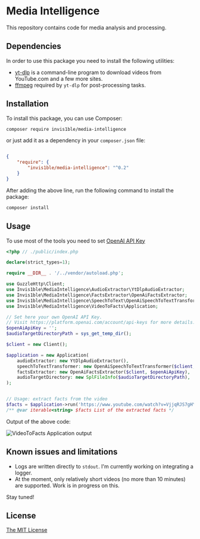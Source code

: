 Media Intelligence
==================

This repository contains code for media analysis and processing.


Dependencies
------------

In order to use this package you need to install the following utilities:

- [yt-dlp](https://github.com/yt-dlp/yt-dlp) is a command-line program to download videos from YouTube.com and a few more sites.
- [ffmpeg](https://www.ffmpeg.org/) required by `yt-dlp` for post-processing tasks.


Installation
------------

To install this package, you can use Composer:

```bash
composer require invis1ble/media-intelligence
```

or just add it as a dependency in your `composer.json` file:

```json

{
    "require": {
        "invis1ble/media-intelligence": "^0.2"
    }
}
```

After adding the above line, run the following command to install the package:

```bash
composer install
```


Usage
-----

To use most of the tools you need to set [OpenAI API Key](https://platform.openai.com/account/api-keys)

```php
<?php // ./public/index.php

declare(strict_types=1);

require __DIR__ . '/../vendor/autoload.php';

use GuzzleHttp\Client;
use Invis1ble\MediaIntelligence\AudioExtractor\YtDlpAudioExtractor;
use Invis1ble\MediaIntelligence\FactsExtractor\OpenAiFactsExtractor;
use Invis1ble\MediaIntelligence\SpeechToText\OpenAiSpeechToTextTransformer;
use Invis1ble\MediaIntelligence\VideoToFacts\Application;

// Set here your own OpenAI API Key.
// Visit https://platform.openai.com/account/api-keys for more details.
$openAiApiKey = '';
$audioTargetDirectoryPath = sys_get_temp_dir();

$client = new Client();

$application = new Application(
    audioExtractor: new YtDlpAudioExtractor(),
    speechToTextTransformer: new OpenAiSpeechToTextTransformer($client, $openAiApiKey),
    factsExtractor: new OpenAiFactsExtractor($client, $openAiApiKey),
    audioTargetDirectory: new SplFileInfo($audioTargetDirectoryPath),
);


// Usage: extract facts from the video
$facts = $application->run('https://www.youtube.com/watch?v=VjjqRJS7gHY');
/** @var iterable<string> $facts List of the extracted facts */
```

Output of the above code:

![VideoToFacts Application output](https://user-images.githubusercontent.com/1710944/222926850-87526e12-0231-4094-b869-c7758ebecb03.png)


Known issues and limitations
----------------------------
- Logs are written directly to `stdout`. I'm currently working on integrating a logger.
- At the moment, only relatively short videos (no more than 10 minutes) are supported. Work is in progress on this.

Stay tuned!


License
-------

[The MIT License](./LICENSE)
